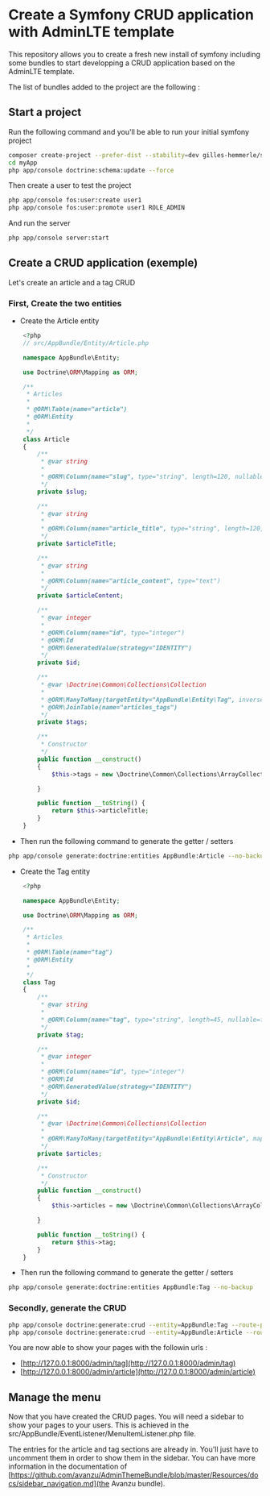 Create a Symfony CRUD application with AdminLTE template
========================================================

This repository allows you to create a fresh new install of symfony including some bundles to start developping a CRUD application based on the AdminLTE template.

The list of bundles added to the project are the following :


Start a project
---------------

Run the following command and you'll be able to run your initial symfony project

```bash
composer create-project --prefer-dist --stability=dev gilles-hemmerle/symfony-crud-adminlte:master myApp
cd myApp
php app/console doctrine:schema:update --force
```


Then create a user to test the project

```bash
php app/console fos:user:create user1
php app/console fos:user:promote user1 ROLE_ADMIN
```

And run the server

```bash
php app/console server:start
```


Create a CRUD application (exemple)
-----------------------------------

Let's create an article and a tag CRUD 

### First, Create the two entities

* Create the Article entity

```php
    <?php
    // src/AppBundle/Entity/Article.php

    namespace AppBundle\Entity;

    use Doctrine\ORM\Mapping as ORM;

    /**
     * Articles
     *
     * @ORM\Table(name="article")
     * @ORM\Entity
     *
     */
    class Article
    {
        /**
         * @var string
         *
         * @ORM\Column(name="slug", type="string", length=120, nullable=false)
         */
        private $slug;

        /**
         * @var string
         *
         * @ORM\Column(name="article_title", type="string", length=120, nullable=false)
         */
        private $articleTitle;

        /**
         * @var string
         *
         * @ORM\Column(name="article_content", type="text")
         */
        private $articleContent;

        /**
         * @var integer
         *
         * @ORM\Column(name="id", type="integer")
         * @ORM\Id
         * @ORM\GeneratedValue(strategy="IDENTITY")
         */
        private $id;

        /**
         * @var \Doctrine\Common\Collections\Collection
         *
         * @ORM\ManyToMany(targetEntity="AppBundle\Entity\Tag", inversedBy="articles")
         * @ORM\JoinTable(name="articles_tags")
         */
        private $tags;

        /**
         * Constructor
         */
        public function __construct()
        {
            $this->tags = new \Doctrine\Common\Collections\ArrayCollection();

        }

        public function __toString() {
            return $this->articleTitle;
        }
    }
```

* Then run the following command to generate the getter / setters

```bash
php app/console generate:doctrine:entities AppBundle:Article --no-backup
```


* Create the Tag entity 

```php
    <?php

    namespace AppBundle\Entity;

    use Doctrine\ORM\Mapping as ORM;

    /**
     * Articles
     *
     * @ORM\Table(name="tag")
     * @ORM\Entity
     *
     */
    class Tag
    {
        /**
         * @var string
         *
         * @ORM\Column(name="tag", type="string", length=45, nullable=false)
         */
        private $tag;

        /**
         * @var integer
         *
         * @ORM\Column(name="id", type="integer")
         * @ORM\Id
         * @ORM\GeneratedValue(strategy="IDENTITY")
         */
        private $id;

        /**
         * @var \Doctrine\Common\Collections\Collection
         *
         * @ORM\ManyToMany(targetEntity="AppBundle\Entity\Article", mappedBy="tags")
         */
        private $articles;

        /**
         * Constructor
         */
        public function __construct()
        {
            $this->articles = new \Doctrine\Common\Collections\ArrayCollection();

        }

        public function __toString() {
            return $this->tag;
        }
    }
```

* Then run the following command to generate the getter / setters

```bash
php app/console generate:doctrine:entities AppBundle:Tag --no-backup
```

### Secondly, generate the CRUD
    
```bash
php app/console doctrine:generate:crud --entity=AppBundle:Tag --route-prefix=/admin/tag --with-write --overwrite --no-interaction
php app/console doctrine:generate:crud --entity=AppBundle:Article --route-prefix=/admin/article --with-write --overwrite --no-interaction
```

You are now able to show your pages with the followin urls :
* [http://127.0.0.1:8000/admin/tag](http://127.0.0.1:8000/admin/tag)
* [http://127.0.0.1:8000/admin/article](http://127.0.0.1:8000/admin/article)

Manage the menu
---------------

Now that you have created the CRUD pages. You will need a sidebar to show your pages to your users. This is achieved in the src/AppBundle/EventListener/MenuItemListener.php file.

The entries for the article and tag sections are already in. You'll just have to uncomment them in order to show them in the sidebar. You can have more information in the documentation of [https://github.com/avanzu/AdminThemeBundle/blob/master/Resources/docs/sidebar_navigation.md](the Avanzu bundle).

